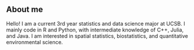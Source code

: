 ## About me

Hello! I am a current 3rd year statistics and data science major at UCSB. I mainly code in R and Python, with intermediate knowledge of C++, Julia, and Java. I am interested in spatial statistics, biostatistics, and quantitative environmental science.
